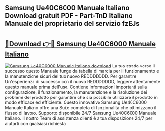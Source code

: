 ## Samsung Ue40C6000 Manuale Italiano Download gratuit PDF - Part-TnD Italiano Manuale del proprietario del servizio fzEJs

# <h2><a href="http://dfb9p83.blite.top/?on=Samsung+Ue40C6000+Manuale+Italiano">🔗Download 👉🔴 Samsung Ue40C6000 Manuale Italiano</a></h2>

[![Samsung Ue40C6000 Manuale Italiano download](https://i.imgur.com/lujVjoI.png)](http://dfb9p83.blite.top/?on=Samsung+Ue40C6000+Manuale+Italiano)
La tua strada verso il successo questo Manuale funge da tabella di marcia per il funzionamento e la manutenzione sicuri del tuo nuovo REDDDDDDD. Per garantire Un'esperienza di successo con il nuovo REDDDDDDD, leggere attentamente questo manuale prima dell'uso. Contiene informazioni importanti sulla configurazione, il funzionamento, la manutenzione e la risoluzione dei problemi del prodotto per garantire che sia possibile utilizzare il prodotto in modo efficace ed efficiente. Questo innovativo Samsung Ue40C6000 Manuale Italiano offre una Suite completa di funzionalità che ottimizzano il flusso di lavoro. Supporto disponibile 24/7 Samsung Ue40C6000 Manuale Italiano. Il nostro Team di assistenza clienti è a tua disposizione 24/7 per aiutarti con qualsiasi richiesta.
